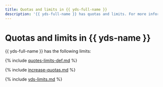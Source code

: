 ```yaml
---
title: Quotas and limits in {{ yds-full-name }}
description: '{{ yds-full-name }} has quotas and limits. For more information about the service restrictions, read this article.'
---
```


# Quotas and limits in {{ yds-name }}

{{ yds-full-name }} has the following limits:

{% include [quotes-limits-def.md](../../_includes/quotes-limits-def.md) %}

{% include [increase-quotas.md](../../_includes/increase-quotas.md) %}

{% include [yds-limits.md](../../_includes/yds-limits.md) %}
